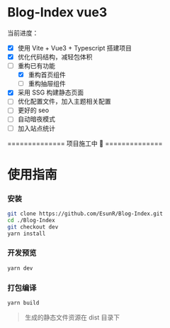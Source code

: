 # Blog-Index vue3

当前进度：

- [x] 使用 Vite + Vue3 + Typescript 搭建项目
- [x] 优化代码结构，减轻包体积
- [ ] 重构已有功能
  - [x] 重构首页组件
  - [ ] 重构抽屉组件
- [x] 采用 SSG 构建静态页面
- [ ] 优化配置文件，加入主题相关配置
- [ ] 更好的 seo
- [ ] 自动暗夜模式
- [ ] 加入站点统计

============== 项目施工中 🚧 ==============

# 使用指南

### 安装

```sh
git clone https://github.com/EsunR/Blog-Index.git
cd ./Blog-Index
git checkout dev
yarn install
```

### 开发预览

```sh
yarn dev
```

### 打包编译

```sh
yarn build
```

> 生成的静态文件资源在 dist 目录下